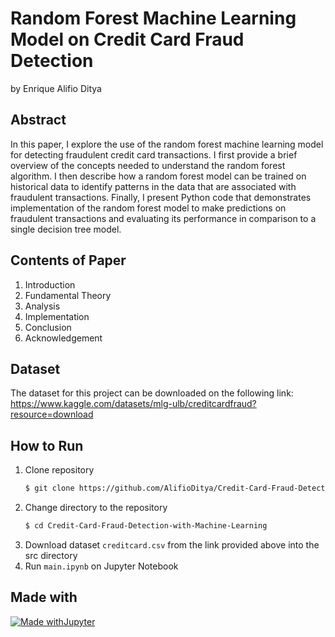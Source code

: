 # Random Forest Machine Learning Model on Credit Card Fraud Detection
by Enrique Alifio Ditya

## Abstract
In this paper, I explore the use of the random forest 
machine learning model for detecting fraudulent credit card 
transactions. I first provide a brief overview of the concepts needed 
to understand the random forest algorithm. I then describe how a 
random forest model can be trained on historical data to identify 
patterns in the data that are associated with fraudulent transactions. 
Finally, I present Python code that demonstrates implementation of 
the random forest model to make predictions on fraudulent 
transactions and evaluating its performance in comparison to a 
single decision tree model.

## Contents of Paper
1. Introduction
2. Fundamental Theory
3. Analysis
4. Implementation
5. Conclusion
6. Acknowledgement

## Dataset
The dataset for this project can be downloaded on the following link:
https://www.kaggle.com/datasets/mlg-ulb/creditcardfraud?resource=download

## How to Run
1. Clone repository
    ``` bash
    $ git clone https://github.com/AlifioDitya/Credit-Card-Fraud-Detection-with-Machine-Learning.git
    ```
2. Change directory to the repository
    ``` bash
    $ cd Credit-Card-Fraud-Detection-with-Machine-Learning
    ```
3. Download dataset `creditcard.csv` from the link provided above into the src directory 
4. Run `main.ipynb` on Jupyter Notebook

## Made with
[![Made withJupyter](https://img.shields.io/badge/Made%20with-Jupyter-orange?style=for-the-badge&logo=Jupyter)](https://jupyter.org/try)
    
